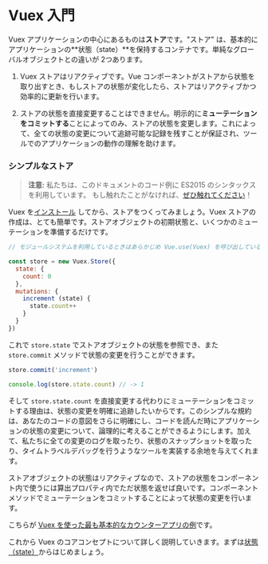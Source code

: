 # Vuex 入門

Vuex アプリケーションの中心にあるものは**ストア**です。"ストア" は、基本的にアプリケーションの**状態（state）**を保持するコンテナです。単純なグローバルオブジェクトとの違いが 2つあります。

1. Vuex ストアはリアクティブです。Vue コンポーネントがストアから状態を取り出すとき、もしストアの状態が変化したら、ストアはリアクティブかつ効率的に更新を行います。

2. ストアの状態を直接変更することはできません。明示的に**ミューテーションをコミットする**ことによってのみ、ストアの状態を変更します。これによって、全ての状態の変更について追跡可能な記録を残すことが保証され、ツールでのアプリケーションの動作の理解を助けます。

### シンプルなストア

> **注意:** 私たちは、このドキュメントのコード例に ES2015 のシンタックスを利用しています。 もし触れたことがなければ、[ぜひ触れてください](https://babeljs.io/docs/learn-es2015/)！

Vuex を[インストール](installation.md) してから、ストアをつくってみましょう。Vuex ストアの作成は、とても簡単です。ストアオブジェクトの初期状態と、いくつかのミューテーションを準備するだけです。

``` js
// モジュールシステムを利用しているときはあらかじめ Vue.use(Vuex) を呼び出していることを確認しておいてください

const store = new Vuex.Store({
  state: {
    count: 0
  },
  mutations: {
    increment (state) {
      state.count++
    }
  }
})
```

これで `store.state` でストアオブジェクトの状態を参照でき、また `store.commit` メソッドで状態の変更を行うことができます。

``` js
store.commit('increment')

console.log(store.state.count) // -> 1
```

そして `store.state.count` を直接変更する代わりにミューテーションをコミットする理由は、状態の変更を明確に追跡したいからです。このシンプルな規約は、あなたのコードの意図をさらに明確にし、コードを読んだ時にアプリケーションの状態の変更について、論理的に考えることができるようにします。加えて、私たちに全ての変更のログを取ったり、状態のスナップショットを取ったり、タイムトラベルデバッグを行うようなツールを実装する余地を与えてくれます。

ストアオブジェクトの状態はリアクティブなので、ストアの状態をコンポーネント内で使うには算出プロパティ内でただ状態を返せば良いです。コンポーネントメソッドでミューテーションをコミットすることによって状態の変更を行います。

こちらが [Vuex を使った最も基本的なカウンターアプリの例](https://jsfiddle.net/n9jmu5v7/1269/)です。

これから Vuex のコアコンセプトについて詳しく説明していきます。まずは[状態（state）](state.md)からはじめましょう。
